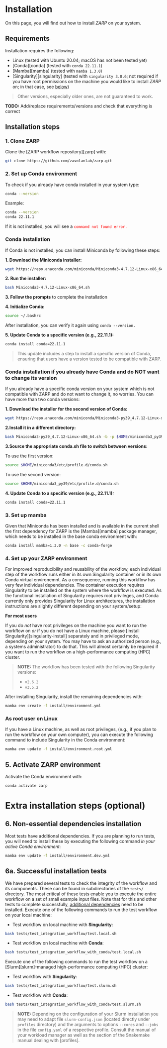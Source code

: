 # Installation

On this page, you will find out how to install _ZARP_ on your system.

## Requirements

Installation requires the following:

- Linux (tested with Ubuntu 20.04; macOS has not been tested yet)
- [Conda][conda] (tested with `conda 22.11.1`)
- [Mamba][mamba] (tested with `mamba 1.3.0`)
- [Singularity][singularity] (tested with `singularity 3.8.6`; not required
  if you have root permissions on the machine you would like to install _ZARP_
  on; in that case, see [below](#2-set-up-conda-environment))

> Other versions, especially older ones, are not guaranteed to work.

**TODO:** Add/replace requirements/versions and check that everything is correct

## Installation steps

### 1. Clone ZARP

Clone the [ZARP workflow repository][zarp] with:

```sh
git clone https://github.com/zavolanlab/zarp.git
```

### 2. Set up Conda environment

To check if you already have conda installed in your system type:

```sh
conda --version
```

Example:
```sh
conda --version
conda 22.11.1
```
If it is not installed, you will see a <code style="color: red;">command not found error.</code>

### Conda installation
If Conda is not installed, you can install Miniconda by following these steps:

**1. Download the Miniconda installer:**

```sh
wget https://repo.anaconda.com/miniconda/Miniconda3-4.7.12-Linux-x86_64.sh
```
**2. Run the installer:**
```sh
bash Miniconda3-4.7.12-Linux-x86_64.sh
```
**3. Follow the prompts** to complete the installation

**4. Initialize Conda:**
```sh
source ~/.bashrc
```
After installation, you can verify it again using ```conda --version.```

**5. Update Conda to a specific version (e.g., 22.11.1):**
```sh
conda install conda=22.11.1
```
>This update includes a step to install a specific version of Conda, ensuring that users have a version tested to be compatible with ZARP.

### Conda installation if you already have Conda and do NOT want to change its version

If you already have a specific conda version on your system which is not compatible with ZARP and do not want to change it, no worries. You can have more than two conda versions:

**1. Download the installer for the second version of Conda:**

```sh
wget https://repo.anaconda.com/miniconda/Miniconda3-py39_4.7.12-Linux-x86_64.sh
```
**2.Install it in a different directory:**
```sh
bash Miniconda3-py39_4.7.12-Linux-x86_64.sh -b -p $HOME/miniconda3_py39
```
**3.Source the appropriate conda.sh file to switch between versions:**

To use the first version:
```sh
source $HOME/miniconda3/etc/profile.d/conda.sh
```
To use the second version:
```sh
source $HOME/miniconda3_py39/etc/profile.d/conda.sh
```

**4. Update Conda to a specific version (e.g., 22.11.1):**
```sh
conda install conda=22.11.1
```

### 3. Set up mamba
Given that Miniconda has been installed and is available in the current shell the first dependency for ZARP is the [Mamba][mamba] package manager, which needs to be installed in the base conda environment with:
```sh
conda install mamba=1.3.0 -n base -c conda-forge
```

### 4. Set up your ZARP environment

For improved reproducibility and reusability of the workflow, each individual step of the workflow runs either in its own Singularity container or in its own Conda virtual environemnt. As a consequence, running this workflow has very few individual dependencies. The container execution requires Singularity to be installed on the system where the workflow is executed. As the functional installation of Singularity requires root privileges, and Conda currently only provides Singularity for Linux architectures, the installation instructions are slightly different depending on your system/setup:

**For most users**

If you do *not* have root privileges on the machine you want
to run the workflow on *or* if you do not have a Linux machine, please [install
Singularity][singularity-install] separately and in privileged mode, depending
on your system. You may have to ask an authorized person (e.g., a systems
administrator) to do that. This will almost certainly be required if you want
to run the workflow on a high-performance computing (HPC) cluster. 

> **NOTE:**
> The workflow has been tested with the following Singularity versions:  
>  * `v2.6.2`
>  * `v3.5.2`

After installing Singularity, install the remaining dependencies with:
```bash
mamba env create -f install/environment.yml
```

### As root user on Linux

If you have a Linux machine, as well as root privileges, (e.g., if you plan to
run the workflow on your own computer), you can execute the following command
to include Singularity in the Conda environment:

```bash
mamba env update -f install/environment.root.yml
```

## 5. Activate ZARP environment

Activate the Conda environment with:

```bash
conda activate zarp
```

# Extra installation steps (optional)

## 6. Non-essential dependencies installation

Most tests have additional dependencies. If you are planning to run tests, you
will need to install these by executing the following command _in your active
Conda environment_:

```bash
mamba env update -f install/environment.dev.yml
```

## 6a. Successful installation tests

We have prepared several tests to check the integrity of the workflow and its
components. These can be found in subdirectories of the `tests/` directory. 
The most critical of these tests enable you to execute the entire workflow on a 
set of small example input files. Note that for this and other tests to complete
successfully, [additional dependencies](#installing-non-essential-dependencies) 
need to be installed. 
Execute one of the following commands to run the test workflow 
on your local machine:
* Test workflow on local machine with **Singularity**:
```bash
bash tests/test_integration_workflow/test.local.sh
```
* Test workflow on local machine with **Conda**:
```bash
bash tests/test_integration_workflow_with_conda/test.local.sh
```
Execute one of the following commands to run the test workflow 
on a [Slurm][slurm]-managed high-performance computing (HPC) cluster:

* Test workflow with **Singularity**:

```bash
bash tests/test_integration_workflow/test.slurm.sh
```
* Test workflow with **Conda**:

```bash
bash tests/test_integration_workflow_with_conda/test.slurm.sh
```

> **NOTE:** Depending on the configuration of your Slurm installation you may
> need to adapt file `slurm-config.json` (located directly under `profiles`
> directory) and the arguments to options `--cores` and `--jobs`
> in the file `config.yaml` of a respective profile.
> Consult the manual of your workload manager as well as the section of the
> Snakemake manual dealing with [profiles].


